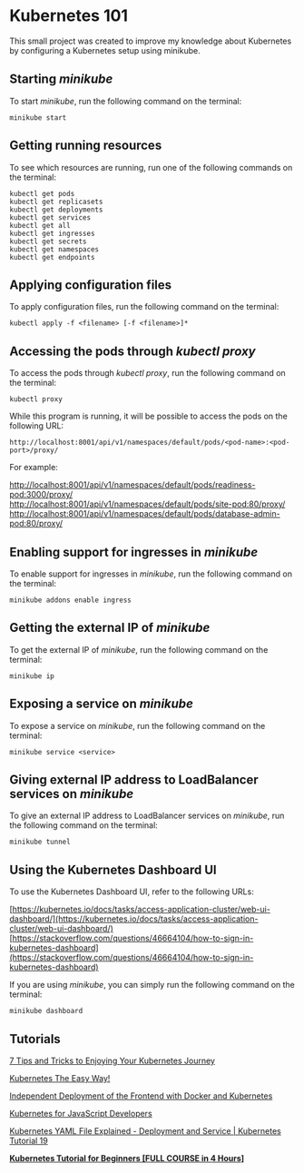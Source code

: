 # Kubernetes 101

This small project was created to improve my knowledge about Kubernetes by configuring a Kubernetes setup using minikube.

## Starting *minikube*

To start *minikube*, run the following command on the terminal:
```
minikube start
```

## Getting running resources

To see which resources are running, run one of the following commands on the terminal:
```
kubectl get pods
kubectl get replicasets
kubectl get deployments
kubectl get services
kubectl get all
kubectl get ingresses
kubectl get secrets
kubectl get namespaces
kubectl get endpoints
```

## Applying configuration files

To apply configuration files, run the following command on the terminal:
```
kubectl apply -f <filename> [-f <filename>]*
```

## Accessing the pods through *kubectl proxy*

To access the pods through *kubectl proxy*, run the following command on the terminal:
```
kubectl proxy
```

While this program is running, it will be possible to access the pods on the following URL:
```
http://localhost:8001/api/v1/namespaces/default/pods/<pod-name>:<pod-port>/proxy/
```
For example:

[http://localhost:8001/api/v1/namespaces/default/pods/readiness-pod:3000/proxy/](http://localhost:8001/api/v1/namespaces/default/pods/readiness-pod:3000/proxy/)
[http://localhost:8001/api/v1/namespaces/default/pods/site-pod:80/proxy/](http://localhost:8001/api/v1/namespaces/default/pods/site-pod:80/proxy/)
[http://localhost:8001/api/v1/namespaces/default/pods/database-admin-pod:80/proxy/](http://localhost:8001/api/v1/namespaces/default/pods/database-admin-pod:80/proxy/)


## Enabling support for ingresses in *minikube*

To enable support for ingresses in *minikube*, run the following command on the terminal:
```
minikube addons enable ingress
```

## Getting the external IP of *minikube*

To get the external IP of *minikube*, run the following command on the terminal:
```
minikube ip
```

## Exposing a service on *minikube*

To expose a service on *minikube*, run the following command on the terminal:
```
minikube service <service>
```

## Giving external IP address to LoadBalancer services on *minikube*

To give an external IP address to LoadBalancer services on *minikube*, run the following command on the terminal:
```
minikube tunnel
```

## Using the Kubernetes Dashboard UI

To use the Kubernetes Dashboard UI, refer to the following URLs:

[https://kubernetes.io/docs/tasks/access-application-cluster/web-ui-dashboard/](https://kubernetes.io/docs/tasks/access-application-cluster/web-ui-dashboard/)
[https://stackoverflow.com/questions/46664104/how-to-sign-in-kubernetes-dashboard](https://stackoverflow.com/questions/46664104/how-to-sign-in-kubernetes-dashboard)

If you are using *minikube*, you can simply run the following command on the terminal:
```
minikube dashboard
```

## Tutorials

[7 Tips and Tricks to Enjoying Your Kubernetes Journey](https://www.youtube.com/watch?v=RRCzgVI4ptY)

[Kubernetes The Easy Way!](https://www.youtube.com/watch?v=kOa_llowQ1c)

[Independent Deployment of the Frontend with Docker and Kubernetes](https://www.youtube.com/watch?v=Td7w0_nD5_4)

[Kubernetes for JavaScript Developers](https://www.youtube.com/watch?v=Zd85lFlm1pU)

[Kubernetes YAML File Explained - Deployment and Service | Kubernetes Tutorial 19](https://www.youtube.com/watch?v=qmDzcu5uY1I)

[**Kubernetes Tutorial for Beginners [FULL COURSE in 4 Hours]**](https://www.youtube.com/watch?v=X48VuDVv0do)
